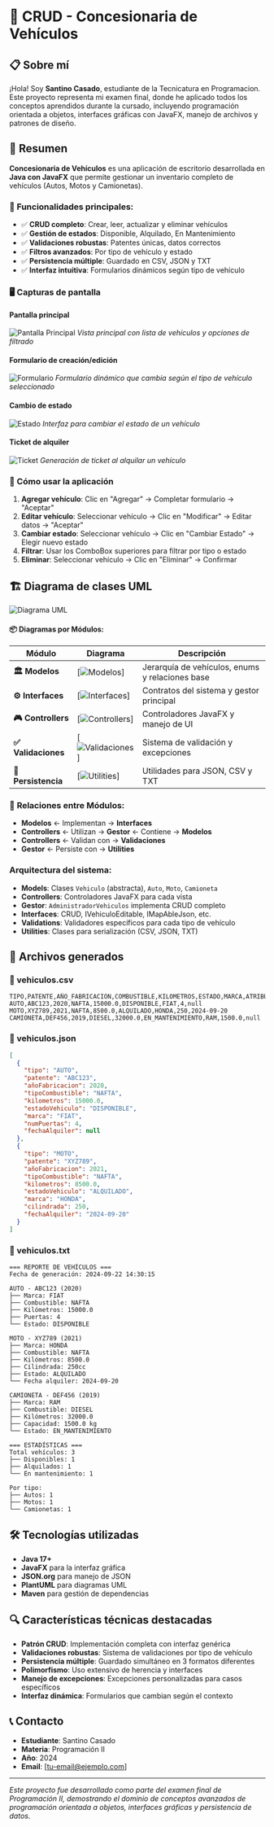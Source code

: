 # 🚗 CRUD - Concesionaria de Vehículos

## 📋 Sobre mí

¡Hola! Soy **Santino Casado**, estudiante de la Tecnicatura en Programacion. Este proyecto representa mi examen final, donde he aplicado todos los conceptos aprendidos durante la cursado,
incluyendo programación orientada a objetos, interfaces gráficas con JavaFX, manejo de archivos y patrones de diseño.

## 📝 Resumen

**Concesionaria de Vehículos** es una aplicación de escritorio desarrollada en **Java con JavaFX** que permite gestionar un inventario completo de vehículos (Autos, Motos y Camionetas).

### 🎯 Funcionalidades principales:

- ✅ **CRUD completo**: Crear, leer, actualizar y eliminar vehículos
- ✅ **Gestión de estados**: Disponible, Alquilado, En Mantenimiento
- ✅ **Validaciones robustas**: Patentes únicas, datos correctos
- ✅ **Filtros avanzados**: Por tipo de vehículo y estado
- ✅ **Persistencia múltiple**: Guardado en CSV, JSON y TXT
- ✅ **Interfaz intuitiva**: Formularios dinámicos según tipo de vehículo

### 🖥️ Capturas de pantalla

#### Pantalla principal

![Pantalla Principal](screenshots/main_view.png)
_Vista principal con lista de vehículos y opciones de filtrado_

#### Formulario de creación/edición

![Formulario](screenshots/formulario_view.png)
_Formulario dinámico que cambia según el tipo de vehículo seleccionado_

#### Cambio de estado

![Estado](screenshots/estado_view.png)
_Interfaz para cambiar el estado de un vehículo_

#### Ticket de alquiler

![Ticket](screenshots/ticket_view.png)
_Generación de ticket al alquilar un vehículo_

### 🚀 Cómo usar la aplicación

1. **Agregar vehículo**: Clic en "Agregar" → Completar formulario → "Aceptar"
2. **Editar vehículo**: Seleccionar vehículo → Clic en "Modificar" → Editar datos → "Aceptar"
3. **Cambiar estado**: Seleccionar vehículo → Clic en "Cambiar Estado" → Elegir nuevo estado
4. **Filtrar**: Usar los ComboBox superiores para filtrar por tipo o estado
5. **Eliminar**: Seleccionar vehículo → Clic en "Eliminar" → Confirmar

## 🏗️ Diagrama de clases UML

![Diagrama UML](uml/UML_General.svg)

#### 📦 Diagramas por Módulos:

| Módulo              | Diagrama                                            | Descripción                                     |
| ------------------- | --------------------------------------------------- | ----------------------------------------------- |
| **🏛️ Modelos**      | [![Modelos](uml/Modelos_Enums.svg)]                 | Jerarquía de vehículos, enums y relaciones base |
| **⚙️ Interfaces**   | [![Interfaces](uml/Interfaces_Gestor.svg)]          | Contratos del sistema y gestor principal        |
| **🎮 Controllers**  | [![Controllers](uml/Controllers_JavaFX.svg)]        | Controladores JavaFX y manejo de UI             |
| **✅ Validaciones** | [![Validaciones](uml/Validaciones_Excepciones.svg)] | Sistema de validación y excepciones             |
| **💾 Persistencia** | [![Utilities](uml/Utilitiess.svg)]                  | Utilidades para JSON, CSV y TXT                 |

### 🔗 **Relaciones entre Módulos:**

- **Modelos** ← Implementan → **Interfaces**
- **Controllers** ← Utilizan → **Gestor** ← Contiene → **Modelos**
- **Controllers** ← Validan con → **Validaciones**
- **Gestor** ← Persiste con → **Utilities**

### Arquitectura del sistema:

- **Models**: Clases `Vehiculo` (abstracta), `Auto`, `Moto`, `Camioneta`
- **Controllers**: Controladores JavaFX para cada vista
- **Gestor**: `AdministradorVehiculos` implementa CRUD completo
- **Interfaces**: CRUD, IVehiculoEditable, IMapAbleJson, etc.
- **Validations**: Validadores específicos para cada tipo de vehículo
- **Utilities**: Clases para serialización (CSV, JSON, TXT)

## 📁 Archivos generados

### 📄 vehiculos.csv

```csv
TIPO,PATENTE,AÑO_FABRICACION,COMBUSTIBLE,KILOMETROS,ESTADO,MARCA,ATRIBUTO_ESPECIFICO,FECHA_ALQUILER
AUTO,ABC123,2020,NAFTA,15000.0,DISPONIBLE,FIAT,4,null
MOTO,XYZ789,2021,NAFTA,8500.0,ALQUILADO,HONDA,250,2024-09-20
CAMIONETA,DEF456,2019,DIESEL,32000.0,EN_MANTENIMIENTO,RAM,1500.0,null
```

### 🔧 vehiculos.json

```json
[
  {
    "tipo": "AUTO",
    "patente": "ABC123",
    "añoFabricacion": 2020,
    "tipoCombustible": "NAFTA",
    "kilometros": 15000.0,
    "estadoVehiculo": "DISPONIBLE",
    "marca": "FIAT",
    "numPuertas": 4,
    "fechaAlquiler": null
  },
  {
    "tipo": "MOTO",
    "patente": "XYZ789",
    "añoFabricacion": 2021,
    "tipoCombustible": "NAFTA",
    "kilometros": 8500.0,
    "estadoVehiculo": "ALQUILADO",
    "marca": "HONDA",
    "cilindrada": 250,
    "fechaAlquiler": "2024-09-20"
  }
]
```

### 📝 vehiculos.txt

```
=== REPORTE DE VEHÍCULOS ===
Fecha de generación: 2024-09-22 14:30:15

AUTO - ABC123 (2020)
├── Marca: FIAT
├── Combustible: NAFTA
├── Kilómetros: 15000.0
├── Puertas: 4
└── Estado: DISPONIBLE

MOTO - XYZ789 (2021)
├── Marca: HONDA
├── Combustible: NAFTA
├── Kilómetros: 8500.0
├── Cilindrada: 250cc
├── Estado: ALQUILADO
└── Fecha alquiler: 2024-09-20

CAMIONETA - DEF456 (2019)
├── Marca: RAM
├── Combustible: DIESEL
├── Kilómetros: 32000.0
├── Capacidad: 1500.0 kg
└── Estado: EN_MANTENIMIENTO

=== ESTADÍSTICAS ===
Total vehículos: 3
├── Disponibles: 1
├── Alquilados: 1
└── En mantenimiento: 1

Por tipo:
├── Autos: 1
├── Motos: 1
└── Camionetas: 1
```

## 🛠️ Tecnologías utilizadas

- **Java 17+**
- **JavaFX** para la interfaz gráfica
- **JSON.org** para manejo de JSON
- **PlantUML** para diagramas UML
- **Maven** para gestión de dependencias

## 🔍 Características técnicas destacadas

- **Patrón CRUD**: Implementación completa con interfaz genérica
- **Validaciones robustas**: Sistema de validaciones por tipo de vehículo
- **Persistencia múltiple**: Guardado simultáneo en 3 formatos diferentes
- **Polimorfismo**: Uso extensivo de herencia y interfaces
- **Manejo de excepciones**: Excepciones personalizadas para casos específicos
- **Interfaz dinámica**: Formularios que cambian según el contexto

## 📞 Contacto

- **Estudiante**: Santino Casado
- **Materia**: Programación II
- **Año**: 2024
- **Email**: [tu-email@ejemplo.com]

---

_Este proyecto fue desarrollado como parte del examen final de Programación II, demostrando el dominio de conceptos avanzados de programación orientada a objetos, interfaces gráficas y persistencia de datos._
